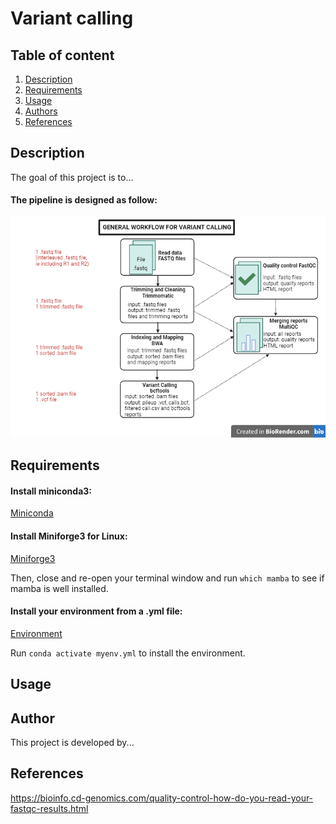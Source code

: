 # Variant calling

## Table of content
1. [Description](#descrp)
2. [Requirements](#req)
3. [Usage](#usage)
4. [Authors](#authors)
5. [References](#references)

<a name="descrp"></a>

## Description
The goal of this project is to...

#### The pipeline is designed as follow:

![alt text](workflow_variant_calling.png)

<a name="req"></a> 

## Requirements

#### Install miniconda3: 

[Miniconda](https://docs.conda.io/en/latest/miniconda.html#linux-installers)

#### Install Miniforge3 for Linux:

[Miniforge3](https://github.com/conda-forge/miniforge?tab=readme-ov-file)

Then, close and re-open your terminal window and run ```which mamba``` to see if mamba is well installed.

#### Install your environment from a .yml file:

[Environment](https://conda.io/projects/conda/en/latest/user-guide/tasks/manage-environments.html#activating-an-environment)

Run ```conda activate myenv.yml``` to install the environment.

<a name="usage"></a> 

## Usage

<a name="authors"></a> 

## Author
This project is developed by...

<a name="references"></a> 

## References

https://bioinfo.cd-genomics.com/quality-control-how-do-you-read-your-fastqc-results.html 

